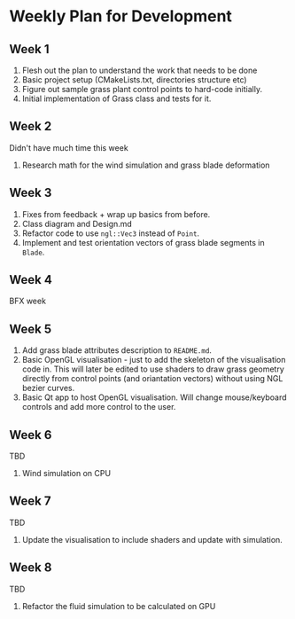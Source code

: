 # Weekly Plan for Development

## Week 1

1. Flesh out the plan to understand the work that needs to be done
2. Basic project setup (CMakeLists.txt, directories structure etc)
3. Figure out sample grass plant control points to hard-code initially.
4. Initial implementation of Grass class and tests for it.

## Week 2

Didn't have much time this week
1. Research math for the wind simulation and grass blade deformation

## Week 3

1. Fixes from feedback + wrap up basics from before.
2. Class diagram and Design.md
3. Refactor code to use `ngl::Vec3` instead of `Point`.
4. Implement and test orientation vectors of grass blade segments in `Blade`.

## Week 4 

BFX week

## Week 5

1. Add grass blade attributes description to `README.md`.
2. Basic OpenGL visualisation - just to add the skeleton of the visualisation code in. This will later be edited to use shaders to draw grass geometry directly from control points (and oriantation vectors) without using NGL bezier curves. 
3. Basic Qt app to host OpenGL visualisation. Will change mouse/keyboard controls and add more control to the user.

## Week 6

TBD
1. Wind simulation on CPU

## Week 7

TBD
1. Update the visualisation to include shaders and update with simulation.

## Week 8

TBD
1. Refactor the fluid simulation to be calculated on GPU
